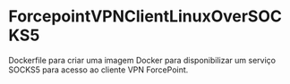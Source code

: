 # ForcepointVPNClientLinuxOverSOCKS5
Dockerfile para criar uma imagem Docker para disponibilizar um serviço SOCKS5 para acesso ao cliente VPN ForcePoint.
